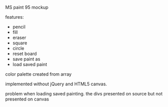 MS paint 95 mockup

features:
  - pencil
  - fill
  - eraser
  - square
  - circle
  - reset board
  - save paint as
  - load saved paint
  
color palette created from array

implemented without jQuery and HTML5 canvas.

problem when loading saved painting. 
the divs presented on source but not presented on canvas
